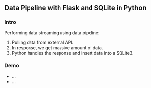 <h2>Data Pipeline with Flask and SQLite in Python</h2>
<h3>Intro</h3>
<p>Performing data streaming using data pipeline:</p>
<ol>
  <li>Pulling data from external API.</li>
  <li>In response, we get massive amount of data.</li>
  <li>Python handles the response and insert data into a SQLite3.</li>
</ol>
<h3>Demo</h3>
<ul>
  <li>...</li>
  <li>...</li>
</ul>
